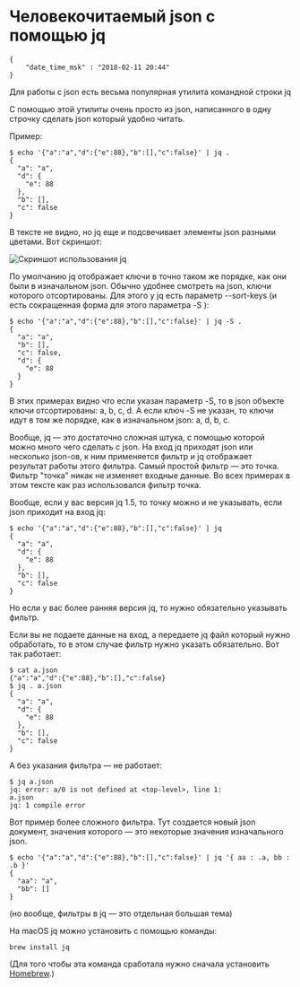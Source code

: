 # Человекочитаемый json с помощью jq

```
{
    "date_time_msk" : "2018-02-11 20:44"
}
```

Для работы с json есть весьма популярная утилита командной строки jq

С помощью этой утилиты очень просто из json, написанного в одну строчку
сделать json который удобно читать.

Пример:

    $ echo '{"a":"a","d":{"e":88},"b":[],"c":false}' | jq .
    {
      "a": "a",
      "d": {
        "e": 88
      },
      "b": [],
      "c": false
    }

В тексте не видно, но jq еще и подсвечивает элементы json разными цветами. Вот скриншот:

![Скриншот использования jq](https://upload.bessarabov.ru/bessarabov/gHj0T6486fGp14ljeQI1IF0zFu8.png)

По умолчанию jq отображает ключи в точно таком же порядке, как они были в
изначальном json. Обычно удобнее смотреть на json, ключи которого отсортированы.
Для этого у jq есть параметр --sort-keys (и есть сокращенная форма для этого параметра -S ):

    $ echo '{"a":"a","d":{"e":88},"b":[],"c":false}' | jq -S .
    {
      "a": "a",
      "b": [],
      "c": false,
      "d": {
        "e": 88
      }
    }

В этих примерах видно что если указан параметр -S, то в json объекте ключи отсортированы: a, b, c, d.
А если ключ -S не указан, то ключи идут в том же порядке, как в изначальном json: a, d, b, c.

Вообще, jq — это достаточно сложная штука, с помощью которой можно много чего сделать с json.
На вход jq приходят json или несколько json-ов, к ним применяется фильтр и jq отображает результат
работы этого фильтра. Самый простой фильтр — это точка. Фильтр "точка" никак не изменяет входные
данные. Во всех примерах в этом тексте как раз использовался фильтр точка.

Вообще, если у вас версия jq 1.5, то точку можно и не указывать, если json приходит на вход jq:

    $ echo '{"a":"a","d":{"e":88},"b":[],"c":false}' | jq
    {
      "a": "a",
      "d": {
        "e": 88
      },
      "b": [],
      "c": false
    }

Но если у вас более ранняя версия jq, то нужно обязательно указывать фильтр.

Если вы не подаете данные на вход, а передаете jq файл который нужно обработать,
то в этом случае фильтр нужно указать обязательно. Вот так работает:

    $ cat a.json
    {"a":"a","d":{"e":88},"b":[],"c":false}
    $ jq . a.json
    {
      "a": "a",
      "d": {
        "e": 88
      },
      "b": [],
      "c": false
    }

А без указания фильтра — не работает:

    $ jq a.json
    jq: error: a/0 is not defined at <top-level>, line 1:
    a.json
    jq: 1 compile error

Вот пример более сложного фильтра. Тут создается новый json документ, значения которого —
это некоторые значения изначального json.

    $ echo '{"a":"a","d":{"e":88},"b":[],"c":false}' | jq '{ aa : .a, bb : .b }'
    {
      "aa": "a",
      "bb": []
    }

(но вообще, фильтры в jq — это отдельная большая тема)

На macOS jq можно установить с помощью команды:

    brew install jq

(Для того чтобы эта команда сработала нужно сначала установить [Homebrew](https://brew.sh/).)
